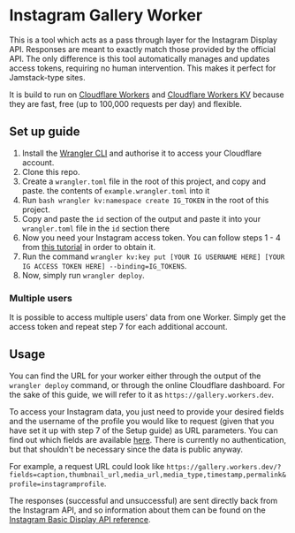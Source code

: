 # Instagram Gallery Worker
This is a tool which acts as a pass through layer for the Instagram Display API. Responses are meant to exactly match those provided by the official API. The only difference is this tool automatically manages and updates access tokens, requiring no human intervention. This makes it perfect for Jamstack-type sites.

It is build to run on [Cloudflare Workers](https://workers.cloudflare.com/) and [Cloudflare Workers KV](https://developers.cloudflare.com/kv/) because they are fast, free (up to 100,000 requests per day) and flexible.

## Set up guide
1. Install the [Wrangler CLI](https://developers.cloudflare.com/workers/wrangler/install-and-update/) and authorise it to access your Cloudflare account.
2. Clone this repo.
3. Create a `wrangler.toml` file in the root of this project, and copy and paste. the contents of `example.wrangler.toml` into it
4. Run `bash wrangler kv:namespace create IG_TOKEN` in the root of this project.
5. Copy and paste the `id` section of the output and paste it into your `wrangler.toml` file in the `id` section there
6. Now you need your Instagram access token. You can follow steps 1 - 4 from [this tutorial](https://docs.oceanwp.org/article/487-how-to-get-instagram-access-token) in order to obtain it.
7. Run the command `wrangler kv:key put [YOUR IG USERNAME HERE] [YOUR IG ACCESS TOKEN HERE] --binding=IG_TOKENS`.
8. Now, simply run `wrangler deploy`.

### Multiple users
It is possible to access multiple users' data from one Worker. Simply get the access token and repeat step 7 for each additional account.

## Usage
You can find the URL for your worker either through the output of the `wrangler deploy` command, or through the online Cloudflare dashboard. For the sake of this guide, we will refer to it as `https://gallery.workers.dev`.

To access your Instagram data, you just need to provide your desired fields and the username of the profile you would like to request (given that you have set it up with step 7 of the Setup guide) as URL parameters. You can find out which fields are available [here](https://developers.facebook.com/docs/instagram-basic-display-api/reference/media#fields). There is currently no authentication, but that shouldn't be necessary since the data is public anyway.

For example, a request URL could look like `https://gallery.workers.dev/?fields=caption,thumbnail_url,media_url,media_type,timestamp,permalink&profile=instagramprofile`.

The responses (successful and unsuccessful) are sent directly back from the Instagram API, and so information about them can be found on the [Instagram Basic Display API reference](https://developers.facebook.com/docs/instagram-basic-display-api/reference).
